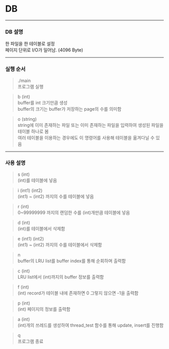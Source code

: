 # DB

-----------

### DB 설명  
한 파일을 한 테이블로 설정  
페이지 단위로 I/O가 일어남. (4096 Byte)  

------------

### 실행 순서
  
> ./main  
프로그램 실행  
  
> b (int)  
buffer를 int 크기만큼 생성  
buffer의 크기는 buffer가 저장하는 page의 수를 의미함  
  
> o (string)  
string에 이미 존재하는 파일 또는 이미 존재하는 파일을 입력하여 생성된 파일을 테이블 하나로 봄  
여러 테이블을 이용하는 경우에도 이 명령어를 사용해 테이블을 옮겨다닐 수 있음  

------------------

### 사용 설명
  
> s (int)  
(int)를 테이블에 넣음  
  
> i (int1) (int2)  
(int1) ~ (int2) 까지의 수를 테이블에 넣음  
  
> r (int)  
0~99999999 까지의 랜덤한 수를 (int)개만큼 테이블에 넣음  
  
> d (int)  
(int)를 테이블에서 삭제함  
  
> e (int1) (int2)  
(int1) ~ (int2) 까지의 수를 테이블에서 삭제함  
  
> n  
buffer의 LRU list를 buffer index를 통해 순회하며 출력함  
  
> c (int)  
LRU list에서 (int)까지의 buffer 정보를 출력함  
  
> f (int)  
(int) record가 테이블 내에 존재하면 0 그렇지 않으면 -1을 출력함  
  
> p (int)  
(int) 페이지의 정보를 출력함  
  
> a (int)  
(int)개의 쓰레드를 생성하여 thread_test 함수를 통해 update, insert를 진행함  
  
> q  
프로그램 종료  

